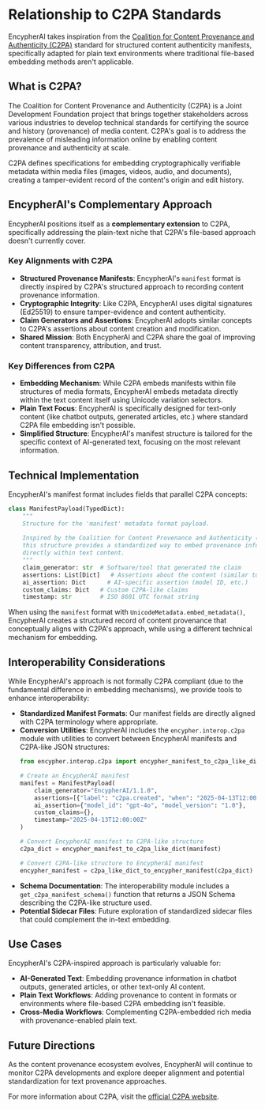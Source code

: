 # Relationship to C2PA Standards

EncypherAI takes inspiration from the [Coalition for Content Provenance and Authenticity (C2PA)](https://c2pa.org/) standard for structured content authenticity manifests, specifically adapted for plain text environments where traditional file-based embedding methods aren't applicable.

## What is C2PA?

The Coalition for Content Provenance and Authenticity (C2PA) is a Joint Development Foundation project that brings together stakeholders across various industries to develop technical standards for certifying the source and history (provenance) of media content. C2PA's goal is to address the prevalence of misleading information online by enabling content provenance and authenticity at scale.

C2PA defines specifications for embedding cryptographically verifiable metadata within media files (images, videos, audio, and documents), creating a tamper-evident record of the content's origin and edit history.

## EncypherAI's Complementary Approach

EncypherAI positions itself as a **complementary extension** to C2PA, specifically addressing the plain-text niche that C2PA's file-based approach doesn't currently cover.

### Key Alignments with C2PA

- **Structured Provenance Manifests**: EncypherAI's `manifest` format is directly inspired by C2PA's structured approach to recording content provenance information.
- **Cryptographic Integrity**: Like C2PA, EncypherAI uses digital signatures (Ed25519) to ensure tamper-evidence and content authenticity.
- **Claim Generators and Assertions**: EncypherAI adopts similar concepts to C2PA's assertions about content creation and modification.
- **Shared Mission**: Both EncypherAI and C2PA share the goal of improving content transparency, attribution, and trust.

### Key Differences from C2PA

- **Embedding Mechanism**: While C2PA embeds manifests within file structures of media formats, EncypherAI embeds metadata directly within the text content itself using Unicode variation selectors.
- **Plain Text Focus**: EncypherAI is specifically designed for text-only content (like chatbot outputs, generated articles, etc.) where standard C2PA file embedding isn't possible.
- **Simplified Structure**: EncypherAI's manifest structure is tailored for the specific context of AI-generated text, focusing on the most relevant information.

## Technical Implementation

EncypherAI's manifest format includes fields that parallel C2PA concepts:

```python
class ManifestPayload(TypedDict):
    """
    Structure for the 'manifest' metadata format payload.
    
    Inspired by the Coalition for Content Provenance and Authenticity (C2PA) manifests,
    this structure provides a standardized way to embed provenance information
    directly within text content.
    """
    claim_generator: str  # Software/tool that generated the claim
    assertions: List[Dict]   # Assertions about the content (similar to C2PA assertions)
    ai_assertion: Dict      # AI-specific assertion (model ID, etc.)
    custom_claims: Dict   # Custom C2PA-like claims
    timestamp: str        # ISO 8601 UTC format string
```

When using the `manifest` format with `UnicodeMetadata.embed_metadata()`, EncypherAI creates a structured record of content provenance that conceptually aligns with C2PA's approach, while using a different technical mechanism for embedding.

## Interoperability Considerations

While EncypherAI's approach is not formally C2PA compliant (due to the fundamental difference in embedding mechanisms), we provide tools to enhance interoperability:

- **Standardized Manifest Formats**: Our manifest fields are directly aligned with C2PA terminology where appropriate.
- **Conversion Utilities**: EncypherAI includes the `encypher.interop.c2pa` module with utilities to convert between EncypherAI manifests and C2PA-like JSON structures:
  ```python
  from encypher.interop.c2pa import encypher_manifest_to_c2pa_like_dict, c2pa_like_dict_to_encypher_manifest
  
  # Create an EncypherAI manifest
  manifest = ManifestPayload(
      claim_generator="EncypherAI/1.1.0",
      assertions=[{"label": "c2pa.created", "when": "2025-04-13T12:00:00Z"}],
      ai_assertion={"model_id": "gpt-4o", "model_version": "1.0"},
      custom_claims={},
      timestamp="2025-04-13T12:00:00Z"
  )
  
  # Convert EncypherAI manifest to C2PA-like structure
  c2pa_dict = encypher_manifest_to_c2pa_like_dict(manifest)
  
  # Convert C2PA-like structure to EncypherAI manifest
  encypher_manifest = c2pa_like_dict_to_encypher_manifest(c2pa_dict)
  ```
- **Schema Documentation**: The interoperability module includes a `get_c2pa_manifest_schema()` function that returns a JSON Schema describing the C2PA-like structure used.
- **Potential Sidecar Files**: Future exploration of standardized sidecar files that could complement the in-text embedding.

## Use Cases

EncypherAI's C2PA-inspired approach is particularly valuable for:

- **AI-Generated Text**: Embedding provenance information in chatbot outputs, generated articles, or other text-only AI content.
- **Plain Text Workflows**: Adding provenance to content in formats or environments where file-based C2PA embedding isn't feasible.
- **Cross-Media Workflows**: Complementing C2PA-embedded rich media with provenance-enabled plain text.

## Future Directions

As the content provenance ecosystem evolves, EncypherAI will continue to monitor C2PA developments and explore deeper alignment and potential standardization for text provenance approaches.

For more information about C2PA, visit the [official C2PA website](https://c2pa.org/).
